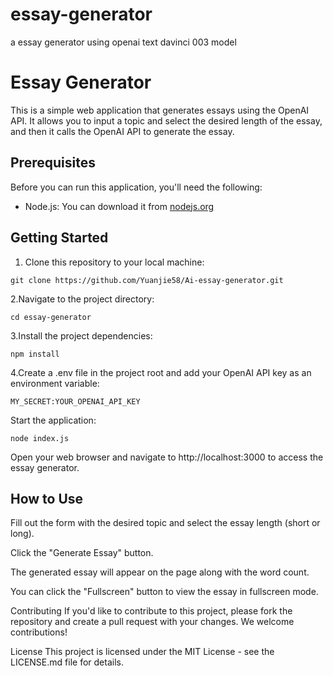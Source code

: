 # essay-generator
a essay generator using openai text davinci 003 model

# Essay Generator

This is a simple web application that generates essays using the OpenAI API. It allows you to input a topic and select the desired length of the essay, and then it calls the OpenAI API to generate the essay.

## Prerequisites

Before you can run this application, you'll need the following:

- Node.js: You can download it from [nodejs.org](https://nodejs.org/)

## Getting Started

1. Clone this repository to your local machine:

`git clone https://github.com/Yuanjie58/Ai-essay-generator.git`

2.Navigate to the project directory:

`cd essay-generator`

3.Install the project dependencies:

`npm install`

4.Create a .env file in the project root and add your OpenAI API key as an environment variable:

`MY_SECRET:YOUR_OPENAI_API_KEY`

Start the application:

`node index.js`

Open your web browser and navigate to http://localhost:3000 to access the essay generator.

## How to Use
Fill out the form with the desired topic and select the essay length (short or long).

Click the "Generate Essay" button.

The generated essay will appear on the page along with the word count.

You can click the "Fullscreen" button to view the essay in fullscreen mode.

Contributing
If you'd like to contribute to this project, please fork the repository and create a pull request with your changes. We welcome contributions!

License
This project is licensed under the MIT License - see the LICENSE.md file for details.
